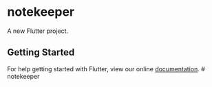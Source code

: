 # notekeeper

A new Flutter project.

## Getting Started

For help getting started with Flutter, view our online
[documentation](https://flutter.io/).
#   n o t e k e e p e r  
 